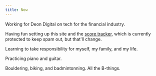 ```yaml
---
title: Now
---
```


Working for Deon Digital on tech for the financial industry.

Having fun setting up this site and the
[score tracker](https://score-tracker.vase.dev), which is currently protected to
keep spam out, but that'll change.

Learning to take responsibility for myself, my family, and my life.

Practicing piano and guitar.

Bouldering, biking, and badmintonning. All the B-things.
